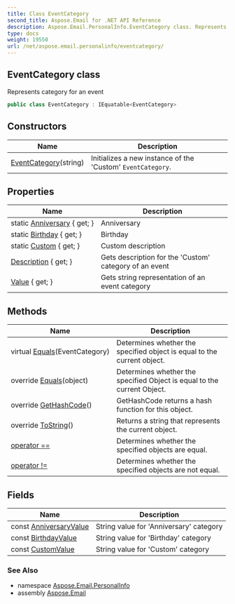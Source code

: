 ```yaml
---
title: Class EventCategory
second_title: Aspose.Email for .NET API Reference
description: Aspose.Email.PersonalInfo.EventCategory class. Represents category for an event
type: docs
weight: 19550
url: /net/aspose.email.personalinfo/eventcategory/
---
```

## EventCategory class

Represents category for an event

```csharp
public class EventCategory : IEquatable<EventCategory>
```

## Constructors

| Name | Description |
| --- | --- |
| [EventCategory](eventcategory/)(string) | Initializes a new instance of the 'Custom' `EventCategory`. |

## Properties

| Name | Description |
| --- | --- |
| static [Anniversary](../../aspose.email.personalinfo/eventcategory/anniversary/) { get; } | Anniversary |
| static [Birthday](../../aspose.email.personalinfo/eventcategory/birthday/) { get; } | Birthday |
| static [Custom](../../aspose.email.personalinfo/eventcategory/custom/) { get; } | Custom description |
| [Description](../../aspose.email.personalinfo/eventcategory/description/) { get; } | Gets description for the 'Custom' category of an event |
| [Value](../../aspose.email.personalinfo/eventcategory/value/) { get; } | Gets string representation of an event category |

## Methods

| Name | Description |
| --- | --- |
| virtual [Equals](../../aspose.email.personalinfo/eventcategory/equals/#equals)(EventCategory) | Determines whether the specified object is equal to the current object. |
| override [Equals](../../aspose.email.personalinfo/eventcategory/equals/#equals_1)(object) | Determines whether the specified Object is equal to the current Object. |
| override [GetHashCode](../../aspose.email.personalinfo/eventcategory/gethashcode/)() | GetHashCode returns a hash function for this object. |
| override [ToString](../../aspose.email.personalinfo/eventcategory/tostring/)() | Returns a string that represents the current object. |
| [operator ==](../../aspose.email.personalinfo/eventcategory/op_equality/) | Determines whether the specified objects are equal. |
| [operator !=](../../aspose.email.personalinfo/eventcategory/op_inequality/) | Determines whether the specified objects are not equal. |

## Fields

| Name | Description |
| --- | --- |
| const [AnniversaryValue](../../aspose.email.personalinfo/eventcategory/anniversaryvalue/) | String value for 'Anniversary' category |
| const [BirthdayValue](../../aspose.email.personalinfo/eventcategory/birthdayvalue/) | String value for 'Birthday' category |
| const [CustomValue](../../aspose.email.personalinfo/eventcategory/customvalue/) | String value for 'Custom' category |

### See Also

* namespace [Aspose.Email.PersonalInfo](../../aspose.email.personalinfo/)
* assembly [Aspose.Email](../../)


